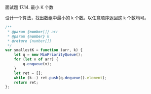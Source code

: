 面试题 17.14. 最小 K 个数

设计一个算法，找出数组中最小的 k 个数。以任意顺序返回这 k 个数均可。

```js
/**
 * @param {number[]} arr
 * @param {number} k
 * @return {number[]}   
 */
var smallestK = function (arr, k) {
    let q = new MinPriorityQueue();
    for (let v of arr) {
        q.enqueue(v);
    }
    let ret = [];
    while (k--) ret.push(q.dequeue().element);
    return ret;
};
```
